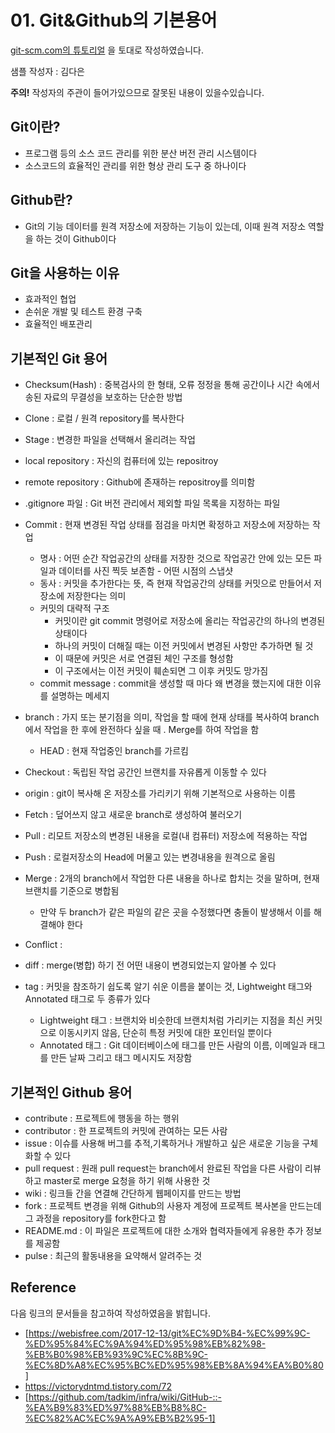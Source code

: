 # 01. Git&Github의 기본용어

[git-scm.com의 튜토리얼](https://git-scm.com/book/ko/v1/시작하기) 을 토대로 작성하였습니다.

샘플 작성자 : 김다은

**주의!** 작성자의 주관이 들어가있으므로 잘못된 내용이 있을수있습니다.



## Git이란?

* 프로그램 등의 소스 코드 관리를 위한 분산 버전 관리 시스템이다
* 소스코드의 효율적인 관리를 위한 형상 관리 도구 중 하나이다



## Github란?

* Git의 기능 데이터를 원격 저장소에 저장하는 기능이 있는데, 이때 원격 저장소 역할을 하는 것이 Github이다



## Git을 사용하는 이유

* 효과적인 협업
* 손쉬운 개발 및 테스트 환경 구축
* 효율적인 배포관리

## 기본적인 Git 용어

- Checksum(Hash) : 중복검사의 한 형태, 오류 정정을 통해 공간이나 시간 속에서 송된 자료의 무결성을 보호하는 단순한 방법

- Clone :  로컬 / 원격 repository를 복사한다

- Stage : 변경한 파일을 선택해서 올리려는 작업

- local repository : 자신의 컴퓨터에 있는 repositroy

- remote repository : Github에 존재하는 repositroy를 의미함

- .gitignore 파일 : Git 버전 관리에서 제외할 파일 목록을 지정하는 파일

- Commit : 현재 변경된 작업 상태를 점검을 마치면 확정하고 저장소에 저장하는 작업
  - 명사 : 어떤 순간 작업공간의 상태를 저장한 것으로 작업공간 안에 있는 모든 파일과 데이터를 사진 찍듯 보존함 - 어떤 시점의 스냅샷
  - 동사 : 커밋을 추가한다는 뜻, 즉 현재 작업공간의 상태를 커밋으로 만들어서 저장소에 저장한다는 의미
  - 커밋의 대략적 구조
    - 커밋이란 git commit 명령어로 저장소에 올리는 작업공간의 하나의 변경된 상태이다
    - 하나의 커밋이 더해질 때는 이전 커밋에서 변경된 사항만 추가하면 될 것
    - 이 때문에 커밋은 서로 연결된 체인 구조를 형성함
    - 이 구조에서는 이전 커밋이 훼손되면 그 이후 커밋도 망가짐
  - commit message : commit을 생성할 때 마다 왜 변경을 했는지에 대한 이유를 설명하는 메세지
  
- branch : 가지 또는 분기점을 의미, 작업을 할 때에 현재 상태를 복사하여 branch에서 작업을 한 후에 완전하다 싶을 때       .               Merge를 하여 작업을 함
  
  - HEAD : 현재 작업중인 branch를 가르킴
  
- Checkout : 독립된 작업 공간인 브랜치를 자유롭게 이동할 수 있다

- origin : git이 복사해 온 저장소를 가리키기 위해 기본적으로 사용하는 이름

- Fetch : 덮어쓰지 않고 새로운 branch로 생성하여 불러오기

- Pull : 리모트 저장소의 변경된 내용을 로컬(내 컴퓨터) 저장소에 적용하는 작업

- Push : 로컬저장소의 Head에 머물고 있는 변경내용을 원격으로 올림

- Merge : 2개의 branch에서 작업한 다른 내용을 하나로 합치는 것을 말하며, 현재 브랜치를 기준으로 병합됨

  - 만약 두 branch가 같은 파일의 같은 곳을 수정했다면 충돌이 발생해서 이를 해결해야 한다

- Conflict : 

- diff : merge(병합) 하기 전 어떤 내용이 변경되었는지 알아볼 수 있다

- tag : 커밋을 참조하기 쉽도록 알기 쉬운 이름을 붙이는 것, Lightweight 태그와 Annotated 태그로 두 종류가 있다

  - Lightweight 태그 : 브랜치와 비슷한데 브랜치처럼 가리키는 지점을 최신 커밋으로 이동시키지 않음, 단순히 특정 커밋에 대한 포인터일 뿐이다
  - Annotated 태그 : Git 데이터베이스에 태그를 만든 사람의 이름, 이메일과 태그를 만든 날짜 그리고 태그 메시지도 저장함
  
  

## 기본적인 Github 용어

- contribute : 프로젝트에 행동을 하는 행위
- contributor : 한 프로젝트의 커밋에 관여하는 모든 사람
- issue : 이슈를 사용해 버그를 추적,기록하거나 개발하고 싶은 새로운 기능을 구체화할 수 있다
- pull request : 원래 pull request는 branch에서 완료된 작업을 다른 사람이 리뷰하고 master로 merge 요청을 하기 위해 사용한 것
- wiki : 링크들 간을 연결해 간단하게 웹페이지를 만드는 방법
- fork : 프로젝트 변경을 위해 Github의 사용자 계정에 프로젝트 복사본을 만드는데 그 과정을 repository를 fork한다고 함
- README.md : 이 파일은 프로젝트에 대한 소개와 협력자들에게 유용한 추가 정보를 제공함
- pulse : 최근의 활동내용을 요약해서 알려주는 것

## Reference

다음 링크의 문서들을 참고하여 작성하였음을 밝힙니다.

* [https://webisfree.com/2017-12-13/git%EC%9D%B4-%EC%99%9C-%ED%95%84%EC%9A%94%ED%95%98%EB%82%98-%EB%B0%98%EB%93%9C%EC%8B%9C-%EC%8D%A8%EC%95%BC%ED%95%98%EB%8A%94%EA%B0%80]
* https://victorydntmd.tistory.com/72
* [https://github.com/tadkim/infra/wiki/GitHub-::-%EA%B9%83%ED%97%88%EB%B8%8C-%EC%82%AC%EC%9A%A9%EB%B2%95-1]